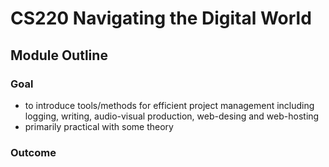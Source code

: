 # CS220 Navigating the Digital World

## Module Outline
### Goal
- to introduce tools/methods for efficient project management including logging, writing, audio-visual production, web-desing and web-hosting
- primarily practical with some theory

### Outcome
